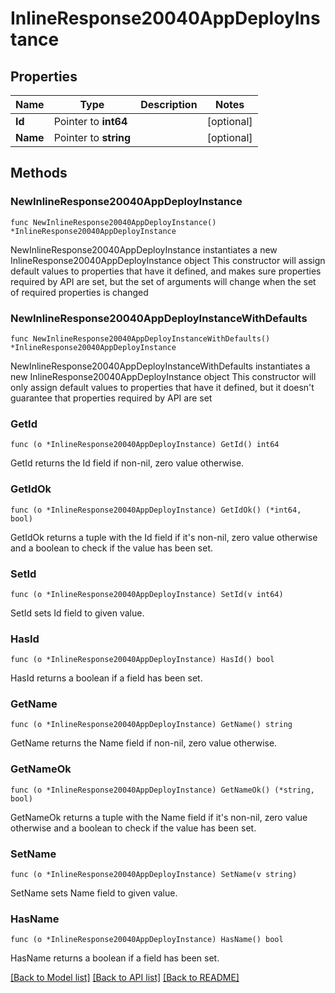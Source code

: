# InlineResponse20040AppDeployInstance

## Properties

Name | Type | Description | Notes
------------ | ------------- | ------------- | -------------
**Id** | Pointer to **int64** |  | [optional] 
**Name** | Pointer to **string** |  | [optional] 

## Methods

### NewInlineResponse20040AppDeployInstance

`func NewInlineResponse20040AppDeployInstance() *InlineResponse20040AppDeployInstance`

NewInlineResponse20040AppDeployInstance instantiates a new InlineResponse20040AppDeployInstance object
This constructor will assign default values to properties that have it defined,
and makes sure properties required by API are set, but the set of arguments
will change when the set of required properties is changed

### NewInlineResponse20040AppDeployInstanceWithDefaults

`func NewInlineResponse20040AppDeployInstanceWithDefaults() *InlineResponse20040AppDeployInstance`

NewInlineResponse20040AppDeployInstanceWithDefaults instantiates a new InlineResponse20040AppDeployInstance object
This constructor will only assign default values to properties that have it defined,
but it doesn't guarantee that properties required by API are set

### GetId

`func (o *InlineResponse20040AppDeployInstance) GetId() int64`

GetId returns the Id field if non-nil, zero value otherwise.

### GetIdOk

`func (o *InlineResponse20040AppDeployInstance) GetIdOk() (*int64, bool)`

GetIdOk returns a tuple with the Id field if it's non-nil, zero value otherwise
and a boolean to check if the value has been set.

### SetId

`func (o *InlineResponse20040AppDeployInstance) SetId(v int64)`

SetId sets Id field to given value.

### HasId

`func (o *InlineResponse20040AppDeployInstance) HasId() bool`

HasId returns a boolean if a field has been set.

### GetName

`func (o *InlineResponse20040AppDeployInstance) GetName() string`

GetName returns the Name field if non-nil, zero value otherwise.

### GetNameOk

`func (o *InlineResponse20040AppDeployInstance) GetNameOk() (*string, bool)`

GetNameOk returns a tuple with the Name field if it's non-nil, zero value otherwise
and a boolean to check if the value has been set.

### SetName

`func (o *InlineResponse20040AppDeployInstance) SetName(v string)`

SetName sets Name field to given value.

### HasName

`func (o *InlineResponse20040AppDeployInstance) HasName() bool`

HasName returns a boolean if a field has been set.


[[Back to Model list]](../README.md#documentation-for-models) [[Back to API list]](../README.md#documentation-for-api-endpoints) [[Back to README]](../README.md)


